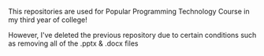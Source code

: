 This repositories are used for Popular Programming Technology Course in my third year of college!

However, I've deleted the previous repository due to certain conditions such as removing all of the .pptx & .docx files